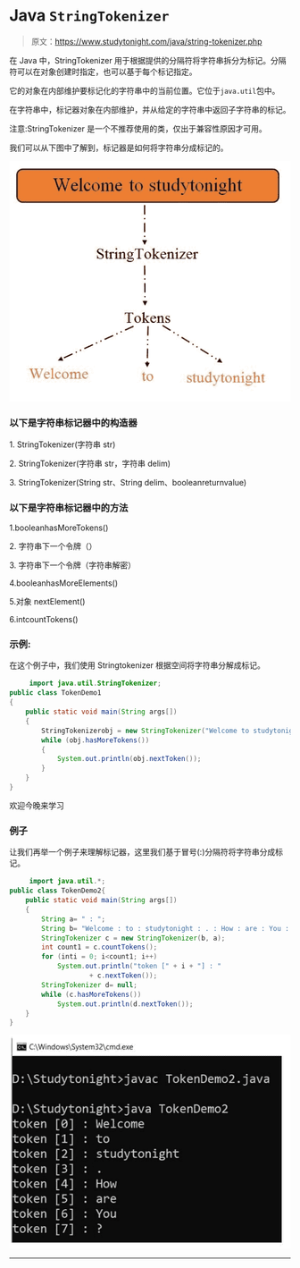 # Java `StringTokenizer`

> 原文：<https://www.studytonight.com/java/string-tokenizer.php>

在 Java 中，StringTokenizer 用于根据提供的分隔符将字符串拆分为标记。分隔符可以在对象创建时指定，也可以基于每个标记指定。

它的对象在内部维护要标记化的字符串中的当前位置。它位于`java.util`包中。

在字符串中，标记器对象在内部维护，并从给定的字符串中返回子字符串的标记。

注意:StringTokenizer 是一个不推荐使用的类，仅出于兼容性原因才可用。

我们可以从下图中了解到，标记器是如何将字符串分成标记的。

![string-tokenizer](img/402f11351e3c1dcc0f1d87b609c43e00.png)

### 以下是字符串标记器中的构造器

1\. StringTokenizer(字符串 str)

2\. StringTokenizer(字符串 str，字符串 delim)

3\. StringTokenizer(String str、String delim、booleanreturnvalue)

### 以下是字符串标记器中的方法

1.booleanhasMoreTokens()

2\. 字符串下一个令牌（）

3\. 字符串下一个令牌（字符串解密）

4.booleanhasMoreElements()

5.对象 nextElement()

6.intcountTokens()

### 示例:

在这个例子中，我们使用 Stringtokenizer 根据空间将字符串分解成标记。

```java
	 import java.util.StringTokenizer;  
public class TokenDemo1
{  
	public static void main(String args[])
	{  
		StringTokenizerobj = new StringTokenizer("Welcome to studytonight"," ");  
		while (obj.hasMoreTokens()) 
		{  
			System.out.println(obj.nextToken());  
		}  
	}  
} 

```

欢迎今晚来学习

### 例子

让我们再举一个例子来理解标记器，这里我们基于冒号(:)分隔符将字符串分成标记。

```java
	 import java.util.*;
public class TokenDemo2{
	public static void main(String args[])
	{
		String a= " : ";
		String b= "Welcome : to : studytonight : . : How : are : You : ?";
		StringTokenizer c = new StringTokenizer(b, a);
		int count1 = c.countTokens();
		for (inti = 0; i<count1; i++)
			System.out.println("token [" + i + "] : "
					+ c.nextToken());
		StringTokenizer d= null;
		while (c.hasMoreTokens())
			System.out.println(d.nextToken());
	}
} 

```

![string-tokenizer images](img/a37f92667fdb9332fbd5b3c89e5c2af0.png)

* * *